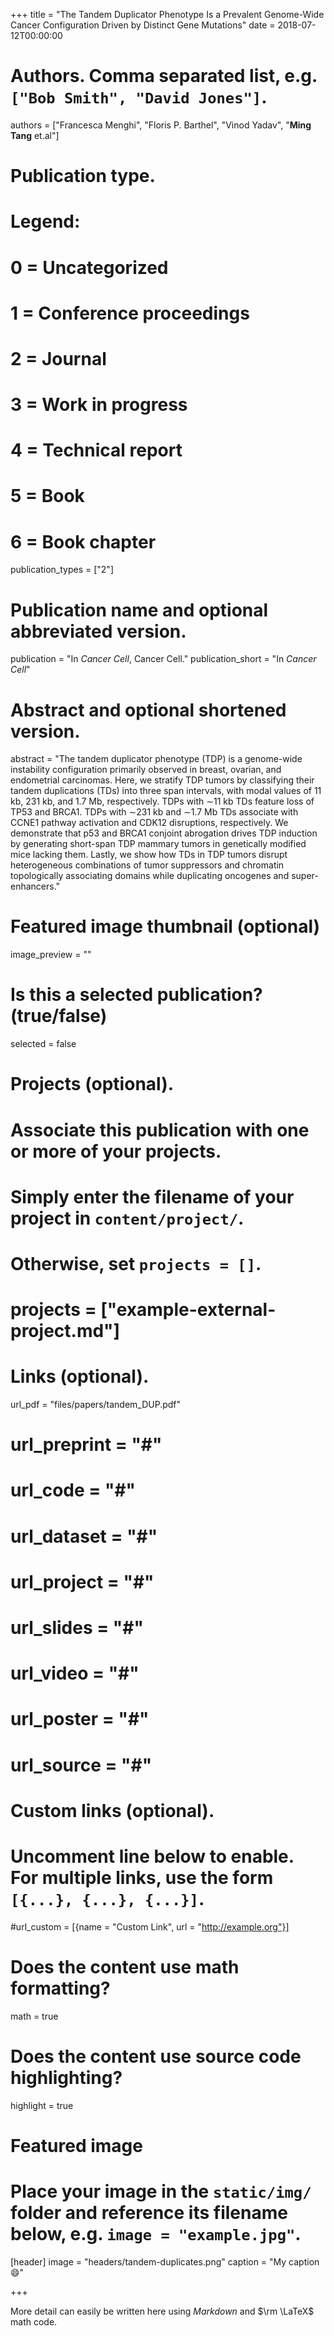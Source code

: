 +++
title = "The Tandem Duplicator Phenotype Is a Prevalent Genome-Wide Cancer Configuration Driven by Distinct Gene Mutations"
date = 2018-07-12T00:00:00

# Authors. Comma separated list, e.g. `["Bob Smith", "David Jones"]`.
authors = ["Francesca Menghi", "Floris P. Barthel", "Vinod Yadav", "**Ming Tang** et.al"]

# Publication type.
# Legend:
# 0 = Uncategorized
# 1 = Conference proceedings
# 2 = Journal
# 3 = Work in progress
# 4 = Technical report
# 5 = Book
# 6 = Book chapter
publication_types = ["2"]

# Publication name and optional abbreviated version.
publication = "In *Cancer Cell*, Cancer Cell."
publication_short = "In *Cancer Cell*"

# Abstract and optional shortened version.
abstract = "The tandem duplicator phenotype (TDP) is a genome-wide instability configuration primarily observed in breast, ovarian, and endometrial carcinomas. Here, we stratify TDP tumors by classifying their tandem duplications (TDs) into three span intervals, with modal values of 11 kb, 231 kb, and 1.7 Mb, respectively. TDPs with ∼11 kb TDs feature loss of TP53 and BRCA1. TDPs with ∼231 kb and ∼1.7 Mb TDs associate with CCNE1 pathway activation and CDK12 disruptions, respectively. We demonstrate that p53 and BRCA1 conjoint abrogation drives TDP induction by generating short-span TDP mammary tumors in genetically modified mice lacking them. Lastly, we show how TDs in TDP tumors disrupt heterogeneous combinations of tumor suppressors and chromatin topologically associating domains while duplicating oncogenes and super-enhancers."

# Featured image thumbnail (optional)
image_preview = ""

# Is this a selected publication? (true/false)
selected = false

# Projects (optional).
#   Associate this publication with one or more of your projects.
#   Simply enter the filename of your project in `content/project/`.
#   Otherwise, set `projects = []`.
# projects = ["example-external-project.md"]

# Links (optional).
url_pdf = "files/papers/tandem_DUP.pdf"
# url_preprint = "#"
# url_code = "#"
# url_dataset = "#"
# url_project = "#"
# url_slides = "#"
# url_video = "#"
# url_poster = "#"
# url_source = "#"

# Custom links (optional).
#   Uncomment line below to enable. For multiple links, use the form `[{...}, {...}, {...}]`.
#url_custom = [{name = "Custom Link", url = "http://example.org"}]

# Does the content use math formatting?
math = true

# Does the content use source code highlighting?
highlight = true

# Featured image
# Place your image in the `static/img/` folder and reference its filename below, e.g. `image = "example.jpg"`.
[header]
image = "headers/tandem-duplicates.png"
caption = "My caption :smile:"

+++

More detail can easily be written here using *Markdown* and $\rm \LaTeX$ math code.
